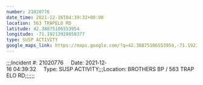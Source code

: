 ```yaml
---
number: 21020776
date_time: 2021-12-16T04:39:32+00:00
location: 563 TRAPELO RD
latitude: 42.38875106553954
longitude: -71.19213928058377
type: SUSP ACTIVITY
google_maps_link: https://maps.google.com/?q=42.38875106553954,-71.19213928058377
---
```


;;;Incident #: 21020776     Date: 2021‐12‐16 04:39:32     Type: SUSP ACTIVITY;;;Location: BROTHERS BP / 563 TRAPELO RD;;;;;;
